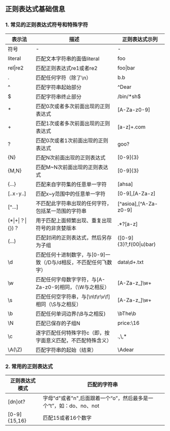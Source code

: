 ## 正则表达式基础信息
### 1.	常见的正则表达式符号和特殊字符
| 表示法                                      | 描述                                   | 正则表达式示列                     |
| ---------------------------------------- | ------------------------------------ | --------------------------- |
| 符号                                       | -                                    | -                           |
| literal                                  | 匹配文本字符串的面值literal                    | foo                         |
| rel&#124;re2                             | 匹配正则表达式re1或者re2                      | foo&#124;bar                |
| .                                        | 匹配任何字符（除了\n）                         | b.b                         |
| ^                                        | 匹配字符串起始部分                            | ^Dear                       |
| $                          | 匹配字符串终止部分                            | /bin/*sh$ |                                      |                             |
| *                                        | 匹配0次或者多次前面出现的正则表达式                   | [A-Za-z0-9]                 |
| +                                        | 匹配1次或者多次前面出现的正则表达式                   | [a-z]+\.com                 |
| ?                                        | 匹配0次或者1次前面出现的正则表达式                   | goo?                        |
| {N}                                      | 匹配N次前面出现的正则表达式                       | [0-9]{3}                    |
| {M,N}                                    | 匹配M~N次前面出现的正则表达式                     | [0-9]{3}                    |
| {...}                                    | 匹配来自字符集的任意单一字符                       | [ahsa]                      |
| [..x-y..]                                | 匹配x~y范围中的任意单一字符                      | [0-9],[A-Za-z]              |
| [^...]                                   | 不匹配此字符串出现的任何字符，包括某一范围的字符串            | [^asioa],[^A-Za-z0-9]       |
| (*&#124;+&#124;？&#124;{})？               | 用于匹配上面频繁出现、重复出现符号的非贪婪版本              | .*?[a-z]                    |
| (...)                                    | 匹配封闭的正则表达式，然后另存为子组                   | ([0-9]{3}?,f(00&#124;u)bar) |
| \d                                       | 匹配任何十进制数字，与[0-9]一致（/D与/d相反，不匹配任何飞数字） | data\d+.txt                 |
| \w                                       | 匹配任何字母数字字符，与[A-Za-z0-9]相同，（\W与之相反）   | [A-Za-z_]\w+                |
| \s                                       | 匹配任何空字符串，与[\n\t\r\v\f]相同（\S与之相反）     | [A-Za-z_]\w+                |
| \b                                       | 匹配任何单词边界(\B与之相反)                     | \bThe\b                     |
| \N                                       | 匹配已保存的子组N                            | price:\16                   |
| \c                                       | 逐字匹配任何特殊字符c（即，按字面意义匹配，不匹配特殊含义）       | \.,\\,\*                    |
| \A(\Z)                                   | 匹配字符串的起始（结束）                         | \Adear                      |
### 2.	常用的正则表达式
| 正则表达式模式      | 匹配的字符串                                   |
| ------------ | ---------------------------------------- |
| [dn]ot?      | 字母"d"或者"n",后面跟着一个“o”，然后最多是一个“t”，如：do、no、not |
| [0-9]{15,16} | 匹配15或者16个数字                              |

